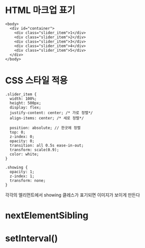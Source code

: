 # HTML 마크업 표기

```
<body>
  <div id="container">
    <div class="slider_item">1</div>
    <div class="slider_item">2</div>
    <div class="slider_item">3</div>
    <div class="slider_item">4</div>
    <div class="slider_item">5</div>
  </div>
</body>
```

# CSS 스타일 적용

```
.slider_item {
  width: 100%;
  height: 500px;
  display: flex;
  justify-content: center; /* 가로 정렬*/
  align-items: center; /* 세로 정렬*/

  position: absolute; // 한곳에 정렬
  top: 0;
  z-index: 0;
  opacity: 0;
  transition: all 0.5s ease-in-out;
  transform: scale(0.9);
  color: white;
}
```

```
.showing {
  opacity: 1;
  z-index: 1;
  transform: none;
}
```

각각의 엘리먼트에서 showing 클레스가 표기되면 이미지가 보이게 만든다

# nextElementSibling

# setInterval()
